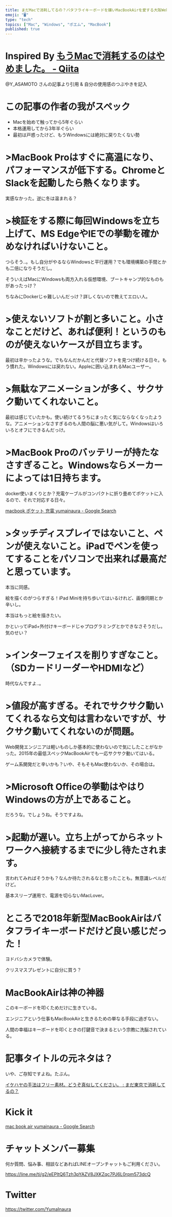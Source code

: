 ```yaml
---
title: まだMacで消耗してるの？バタフライキーボードを嫌いMacBookAirを愛する大阪Web開発エンジニアのひとりごと。
emoji: "🖥"
type: "tech"
topics: ["Mac", "Windows", "ポエム", "MacBook"]
published: true
---
```


# Inspired By [もうMacで消耗するのはやめました。 - Qiita](https://qiita.com/Y_ASAMOTO/items/d51e50cd65058979aa8e)

@Y_ASAMOTO さんの記事より引用 & 自分の使用感のつぶやきを記入

# この記事の作者の我がスペック

- Macを始めて触ってから5年ぐらい
- 本格運用してから3年半ぐらい
- 最初は戸惑ったけど、もうWindowsには絶対に戻りたくない勢



# >MacBook Proはすぐに高温になり、パフォーマンスが低下する。ChromeとSlackを起動したら熱くなります。

実感なかった。逆に冬は温まれる？

# >検証をする際に毎回Windowsを立ち上げて、MS EdgeやIEでの挙動を確かめなければいけないこと。

つらそう‥。もし自分がやるならWindowsと平行運用？でも環境構築の手間とかも二倍になりそうだし。

そういえばMacにWindowsも両方入れる仮想環境、ブートキャンプ的なものもがあったっけ？

ちなみにDockerじゃ難しいんだっけ？詳しくないので教えてエロい人。

# >使えないソフトが割と多いこと。小さなことだけど、あれば便利！というのものが使えないケースが目立ちます。

最初は辛かったような。でもなんだかんだと代替ソフトを見つけ続ける日々。もう慣れた。Windowsには戻れない。Appleに囲い込まれるMacユーザー。

# >無駄なアニメーションが多く、サクサク動いてくれないこと。

最初は感じていたかも。使い続けてるうちにまったく気にならなくなったような。アニメーションなさすぎるのも人間の脳に悪い気がして。Windowsはいろいろとオフにできるんだっけ。

# >MacBook Proのバッテリーが持たなさすぎること。Windowsならメーカーによっては1日持ちます。

docker使いまくりとか？充電ケーブルがコンパクトに折り畳めてポケットに入るので、それで対応する日々。

[macbook ポケット 充電 yumainaura - Google Search](https://www.google.co.jp/search?q=macbook+%E3%83%9D%E3%82%B1%E3%83%83%E3%83%88+%E5%85%85%E9%9B%BB+yumainaura&oq=macbook+%E3%83%9D%E3%82%B1%E3%83%83%E3%83%88+%E5%85%85%E9%9B%BB+yumainaura&aqs=chrome..69i57.7268j0j7&sourceid=chrome&ie=UTF-8)

# >タッチディスプレイではないこと、ペンが使えないこと。iPadでペンを使ってすることをパソコンで出来れば最高だと思っています。

本当に同感。

絵を描くのがつらすぎる！iPad Miniを持ち歩いてはいるけれど、画像同期とか辛いし。

本当はもっと絵を描きたい。

かといってiPad+外付けキーボードじゃプログラミングとかできなさそうだし。気のせい？

# >インターフェイスを削りすぎなこと。（SDカードリーダーやHDMIなど）

時代なんですよ‥。

# >値段が高すぎる。それでサクサク動いてくれるなら文句は言わないですが、サクサク動いてくれないのが問題。

Web開発エンジニアは軽いものしか基本的に使わないので気にしたことがなかった。2015年の最低スペックMacBookAirでも一応サクサク動いてはいる。

ゲーム系開発だと辛いかも？いや、そもそもMac使わないか、その場合は。

# >Microsoft Officeの挙動はやはりWindowsの方が上であること。

だろうな。でしょうね。そうですよね。

# >起動が遅い。立ち上がってからネットワークへ接続するまでに少し待たされます。

言われてみればそうかも？なんか待たされるなと思ったことも。無意識レベルだけど。

基本スリープ運用で、電源を切らないMacLover。

# ところで2018年新型MacBookAirはバタフライキーボードだけど良い感じだった！

ヨドバシカメラで体験。

クリスマスプレゼントに自分に買う？

# MacBookAirは神の神器

このキーボードを叩くためだけに生きている。

エンジニアという仕事もMacBookAirと生きるための単なる手段に過ぎない。

人間の幸福はキーボードを叩くときの打鍵音で決まるという宗教に洗脳されている。

# 記事タイトルの元ネタは？

いや、ご存知ですよね。たぶん。

[イケハヤの手法はフリー素材。どうぞ真似してください。 : まだ東京で消耗してるの？](http://www.ikedahayato.com/20180514/75613293.html)


# Kick it

[mac book air yumainaura - Google Search](https://www.google.co.jp/search?ei=7mogXN6xC5n8wQOVm67YDg&q=mac+book+air+yumainaura&oq=mac+book+air+yumainaura&gs_l=psy-ab.3...7704.8479..8871...0.0..0.126.220.1j1......0....1..gws-wiz.m14nH-lSleo)








<!-- Update From Qiita API -->

# チャットメンバー募集


何か質問、悩み事、相談などあればLINEオープンチャットもご利用ください。

https://line.me/ti/g2/eEPltQ6Tzh3pYAZV8JXKZqc7PJ6L0rpm573dcQ





# Twitter


https://twitter.com/YumaInaura


<!-- Update From Qiita API -->


